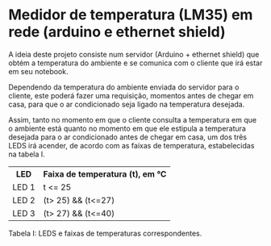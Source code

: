 # Medidor de temperatura (LM35) em rede (arduino e ethernet shield)

A ideia deste projeto consiste num servidor (Arduino + ethernet shield) que
obtém a temperatura do ambiente e se comunica com o cliente que irá estar
em seu notebook. 

Dependendo da temperatura do ambiente enviada do
servidor para o cliente, este poderá fazer uma requisição, momentos antes
de chegar em casa, para que o ar condicionado seja ligado na temperatura
desejada.

Assim, tanto no momento em que o cliente consulta a temperatura em que o ambiente está quanto no momento em que ele estipula a temperatura desejada
para o ar condicionado antes de chegar em casa, um dos três LEDS irá acender, de acordo com as faixas de temperatura, estabelecidas na tabela I.

<table>
  <tr>
    <th>LED</th>
    <th>Faixa de temperatura (t), em °C</th>
  </tr>
  
  <tr>
    <td>LED 1</td>
    <td>t <= 25</td> 
  </tr>
  
  <tr>
    <td>LED 2</td>
    <td>(t> 25) && (t<=27)</td>
  </tr>
  
  <tr>
    <td>LED 3</td>
    <td>(t> 27) && (t<=40)</td>
  </tr> 
</table>
Tabela I: LEDS e faixas de temperaturas correspondentes.



